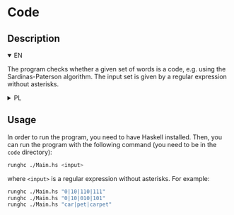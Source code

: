 # Code

## Description

<details open>
  <summary>EN</summary>
  <p>The program checks whether a given set of words is a code, e.g. using the Sardinas-Paterson algorithm. The input set is given by a regular expression without asterisks.</p>
</details>

<details>
  <summary>PL</summary>
  <p>Program sprawdza, czy dany zbiór słów jest kodem, np. za pomocą algorytmu Sardinasa-Patersona. Zbiór na wejściu jest zadany za pomocą wyrażenia regularnego bez gwiazdek.</p>
</details>

## Usage

In order to run the program, you need to have Haskell installed. Then, you can run the program with the following command (you need to be in the `code` directory):

```bash
runghc ./Main.hs <input>
```

where `<input>` is a regular expression without asterisks. For example:

```bash
runghc ./Main.hs "0|10|110|111"
runghc ./Main.hs "0|10|010|101"
runghc ./Main.hs "car|pet|carpet"
```
